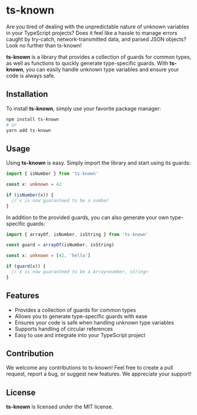 # ts-known
Are you tired of dealing with the unpredictable nature of unknown variables in your TypeScript projects? Does it feel like a hassle to manage errors caught by try-catch, network-transmitted data, and parsed JSON objects? Look no further than ts-known!

**ts-known** is a library that provides a collection of guards for common types, as well as functions to quickly generate type-specific guards. With **ts-known**, you can easily handle unknown type variables and ensure your code is always safe.

## Installation
To install **ts-known**, simply use your favorite package manager:

```bash
npm install ts-known
# or
yarn add ts-known
```

## Usage
Using **ts-known** is easy. Simply import the library and start using its guards:
```ts
import { isNumber } from 'ts-known'

const x: unknown = 42

if (isNumber(x)) {
  // x is now guaranteed to be a number
}
```

In addition to the provided guards, you can also generate your own type-specific guards:
```ts
import { arrayOf, isNumber, isString } from 'ts-known'

const guard = arrayOf(isNumber, isString)

const x: unknown = [42, 'hello']

if (guard(x)) {
  // x is now guaranteed to be a Array<number, string>
}
```

## Features
- Provides a collection of guards for common types
- Allows you to generate type-specific guards with ease
- Ensures your code is safe when handling unknown type variables
- Supports handling of circular references
- Easy to use and integrate into your TypeScript project
  

## Contribution
We welcome any contributions to ts-known! Feel free to create a pull request, report a bug, or suggest new features. We appreciate your support!

## License
**ts-known** is licensed under the MIT license.
